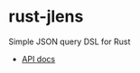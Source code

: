rust-jlens
==========

Simple JSON query DSL for Rust

* [API docs](http://rust-ci.org/bkoropoff/rust-jlens/doc/jlens/)
